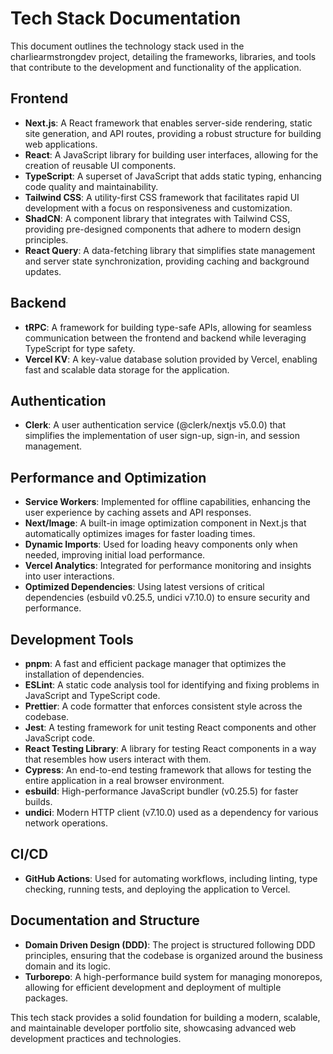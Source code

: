 # Tech Stack Documentation

This document outlines the technology stack used in the charliearmstrongdev project, detailing the frameworks, libraries, and tools that contribute to the development and functionality of the application.

## Frontend

- **Next.js**: A React framework that enables server-side rendering, static site generation, and API routes, providing a robust structure for building web applications.
- **React**: A JavaScript library for building user interfaces, allowing for the creation of reusable UI components.
- **TypeScript**: A superset of JavaScript that adds static typing, enhancing code quality and maintainability.
- **Tailwind CSS**: A utility-first CSS framework that facilitates rapid UI development with a focus on responsiveness and customization.
- **ShadCN**: A component library that integrates with Tailwind CSS, providing pre-designed components that adhere to modern design principles.
- **React Query**: A data-fetching library that simplifies state management and server state synchronization, providing caching and background updates.

## Backend

- **tRPC**: A framework for building type-safe APIs, allowing for seamless communication between the frontend and backend while leveraging TypeScript for type safety.
- **Vercel KV**: A key-value database solution provided by Vercel, enabling fast and scalable data storage for the application.

## Authentication

- **Clerk**: A user authentication service (@clerk/nextjs v5.0.0) that simplifies the implementation of user sign-up, sign-in, and session management.

## Performance and Optimization

- **Service Workers**: Implemented for offline capabilities, enhancing the user experience by caching assets and API responses.
- **Next/Image**: A built-in image optimization component in Next.js that automatically optimizes images for faster loading times.
- **Dynamic Imports**: Used for loading heavy components only when needed, improving initial load performance.
- **Vercel Analytics**: Integrated for performance monitoring and insights into user interactions.
- **Optimized Dependencies**: Using latest versions of critical dependencies (esbuild v0.25.5, undici v7.10.0) to ensure security and performance.

## Development Tools

- **pnpm**: A fast and efficient package manager that optimizes the installation of dependencies.
- **ESLint**: A static code analysis tool for identifying and fixing problems in JavaScript and TypeScript code.
- **Prettier**: A code formatter that enforces consistent style across the codebase.
- **Jest**: A testing framework for unit testing React components and other JavaScript code.
- **React Testing Library**: A library for testing React components in a way that resembles how users interact with them.
- **Cypress**: An end-to-end testing framework that allows for testing the entire application in a real browser environment.
- **esbuild**: High-performance JavaScript bundler (v0.25.5) for faster builds.
- **undici**: Modern HTTP client (v7.10.0) used as a dependency for various network operations.

## CI/CD

- **GitHub Actions**: Used for automating workflows, including linting, type checking, running tests, and deploying the application to Vercel.

## Documentation and Structure

- **Domain Driven Design (DDD)**: The project is structured following DDD principles, ensuring that the codebase is organized around the business domain and its logic.
- **Turborepo**: A high-performance build system for managing monorepos, allowing for efficient development and deployment of multiple packages.

This tech stack provides a solid foundation for building a modern, scalable, and maintainable developer portfolio site, showcasing advanced web development practices and technologies.